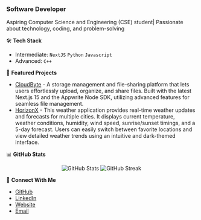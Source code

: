 ### Software Developer

Aspiring Computer Science and Engineering (CSE) student| Passionate about technology, coding, and problem-solving

🛠️ **Tech Stack**
- Intermediate: `NextJS` `Python` `Javascript`
- Advanced: `C++`

🔭 **Featured Projects**
- [CloudByte](https://github.com/Rishabh4179/CloudByte) - A storage management and file-sharing platform that lets users effortlessly upload, organize, and share files. Built with the latest Next.js 15 and the Appwrite Node SDK, utilizing advanced features for seamless file management.
- [HorizonX](https://github.com/Rishabh4179/HorizonX) - This weather application provides real-time weather updates and forecasts for multiple cities. It displays current temperature, weather conditions, humidity, wind speed, sunrise/sunset timings, and a 5-day forecast. Users can easily switch between favorite locations and view detailed weather trends using an intuitive and dark-themed interface.

📊 **GitHub Stats**
<p align="center">
  <img src="https://github-readme-stats.vercel.app/api?username=Rishabh4179&show_icons=true&theme=dark" alt="GitHub Stats" />
  <img src="https://github-readme-streak-stats.herokuapp.com/?user=Rishabh4179&theme=dark" alt="GitHub Streak" />
</p>

🤝 **Connect With Me**
- [GitHub](https://github.com/Rishabh4179)
- [LinkedIn](https://www.linkedin.com/in/rishabh-sharma-a1b548202/)
- [Website](https://linktr.ee/rishabhsharma41)
- [Email](mailto:rishabh.sharma4246@gmail.com)
